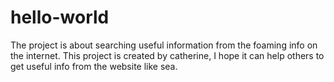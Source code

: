 # hello-world
The project is about searching useful information from the foaming info on the internet.
This project is created by catherine, I hope it can help others to get useful info from the website like sea.

